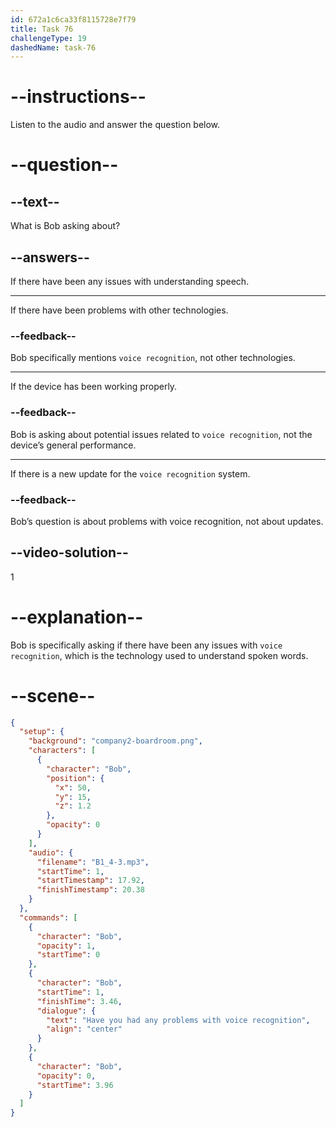 ```yaml
---
id: 672a1c6ca33f8115728e7f79
title: Task 76
challengeType: 19
dashedName: task-76
---
```


<!-- (audio) Bob: Have you had any problems with voice recognition? -->

# --instructions--

Listen to the audio and answer the question below.

# --question--

## --text--

What is Bob asking about?

## --answers--

If there have been any issues with understanding speech.

---

If there have been problems with other technologies.

### --feedback--

Bob specifically mentions `voice recognition`, not other technologies.

---

If the device has been working properly.

### --feedback--

Bob is asking about potential issues related to `voice recognition`, not the device’s general performance.

---

If there is a new update for the `voice recognition` system.

### --feedback--

Bob’s question is about problems with voice recognition, not about updates.

## --video-solution--

1

# --explanation--

Bob is specifically asking if there have been any issues with `voice recognition`, which is the technology used to understand spoken words.

# --scene--

```json
{
  "setup": {
    "background": "company2-boardroom.png",
    "characters": [
      {
        "character": "Bob",
        "position": {
          "x": 50,
          "y": 15,
          "z": 1.2
        },
        "opacity": 0
      }
    ],
    "audio": {
      "filename": "B1_4-3.mp3",
      "startTime": 1,
      "startTimestamp": 17.92,
      "finishTimestamp": 20.38
    }
  },
  "commands": [
    {
      "character": "Bob",
      "opacity": 1,
      "startTime": 0
    },
    {
      "character": "Bob",
      "startTime": 1,
      "finishTime": 3.46,
      "dialogue": {
        "text": "Have you had any problems with voice recognition",
        "align": "center"
      }
    },
    {
      "character": "Bob",
      "opacity": 0,
      "startTime": 3.96
    }
  ]
}
```
